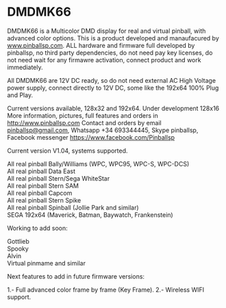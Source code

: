 # DMDMK66

DMDMK66 is a Multicolor DMD display for real and virtual pinball, with advanced color options. This is a product developed and manaufacured by www.pinballsp.com. ALL hardware and firmware full developed by pinballsp, no third party dependencies, do not need pay key licenses, do not need wait for any firmawre activation, connect product and work immediately.

All DMDMK66 are 12V DC ready, so do not need external AC High Voltage power supply, connect directly to 12V DC, some like the 192x64 100% Plug and Play.

Current versions available, 128x32 and 192x64. Under development 128x16
More information, pictures, full features and orders in http://www.pinballsp.com
Contact and orders by email pinballsp@gmail.com, Whatsapp +34 693344445, Skype pinballsp, Facebook messenger https://www.facebook.com/Pinballsp 



Current version V1.04, systems supported.

All real pinball Bally/Williams (WPC, WPC95, WPC-S, WPC-DCS)<br>
All real pinball Data East<br>
All real pinball Stern/Sega WhiteStar<br>
All real pinball Stern SAM<br>
All real pinball Capcom<br>
All real pinball Stern Spike<br>
All real pinball Spinball (Jollie Park and similar)<br>
SEGA 192x64 (Maverick, Batman, Baywatch, Frankenstein)<br>

Working to add soon:

Gottlieb<br>
Spooky<br>
Alvin<br>
Virtual pinmame and similar<br>

Next features to add in future firmware versions:

1.- Full advanced color frame by frame (Key Frame).
2.- Wireless WIFI support.
